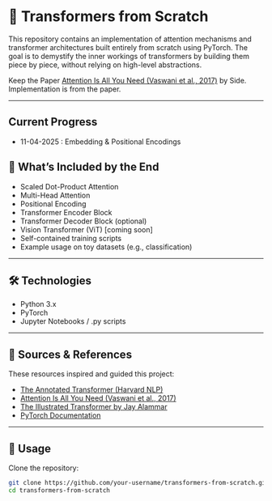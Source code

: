 # 🧠 Transformers from Scratch

This repository contains an implementation of attention mechanisms and transformer architectures built entirely from scratch using PyTorch. The goal is to demystify the inner workings of transformers by building them piece by piece, without relying on high-level abstractions.

Keep the Paper [Attention Is All You Need (Vaswani et al., 2017)](https://arxiv.org/abs/1706.03762) by Side.
<br>Implementation is from the paper.


---

## Current Progress

- 11-04-2025 : Embedding & Positional Encodings

## 🚀 What’s Included by the End

- Scaled Dot-Product Attention
- Multi-Head Attention
- Positional Encoding
- Transformer Encoder Block
- Transformer Decoder Block (optional)
- Vision Transformer (ViT) [coming soon]
- Self-contained training scripts
- Example usage on toy datasets (e.g., classification)

---

## 🛠️ Technologies

- Python 3.x
- PyTorch
- Jupyter Notebooks / .py scripts

---

## 📖 Sources & References

These resources inspired and guided this project:

- [The Annotated Transformer (Harvard NLP)](http://nlp.seas.harvard.edu/2018/04/03/attention.html)
- [Attention Is All You Need (Vaswani et al., 2017)](https://arxiv.org/abs/1706.03762)
- [The Illustrated Transformer by Jay Alammar](https://jalammar.github.io/illustrated-transformer/)
- [PyTorch Documentation](https://pytorch.org/docs/stable/index.html)

---

## 🧪 Usage

Clone the repository:

```bash
git clone https://github.com/your-username/transformers-from-scratch.git
cd transformers-from-scratch

